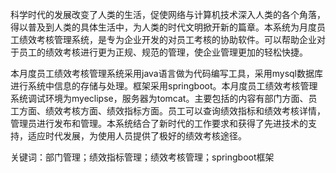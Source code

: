 科学时代的发展改变了人类的生活，促使网络与计算机技术深入人类的各个角落，得以普及到人类的具体生活中，为人类的时代文明掀开新的篇章。本系统为月度员工绩效考核管理系统，是专为企业开发的对员工考核的协助软件。可以帮助企业对于员工的绩效考核进行更为正规、规范的管理，使企业管理更加的轻松快捷。

本月度员工绩效考核管理系统采用java语言做为代码编写工具，采用mysql数据库进行系统中信息的存储与处理。框架采用springboot。本月度员工绩效考核管理系统调试环境为myeclipse，服务器为tomcat。主要包括的内容有部门方面、员工方面、绩效考核方面、绩效指标方面。员工可以查询绩效指标和绩效考核详情，管理员进行发布和管理。本系统结合了新时代的工作要求和获得了先进技术的支持，适应时代发展，为使用人员提供了极好的绩效考核途径。

关键词：部门管理；绩效指标管理；绩效考核管理；springboot框架
